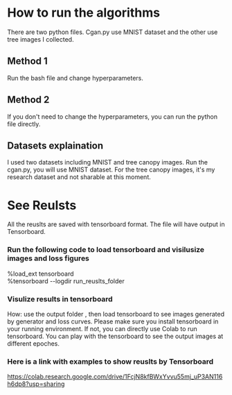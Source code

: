 # How to run the algorithms
There are two python files. Cgan.py use MNIST dataset and the other use tree images I collected.

## Method 1
Run the bash file and change hyperparameters.

## Method 2
If you don't need to change the hyperparameters, you can run the python file directly. 


## Datasets explaination
I used two datasets including MNIST and tree canopy images. Run the cgan.py, you will use MNIST dataset. For the tree canopy images, it's my research dataset and not sharable at this moment.

# See Reulsts
All the reuslts are saved with tensorboard format. 
The file will have output in Tensorboard.

### Run the following code to load tensorboard and visilusize images and loss figures

%load_ext tensorboard 
\
%tensorboard --logdir   run_reuslts_folder 

### Visulize results in tensorboard
How: use the output folder , then load tensorboard to see images generated by generator and loss curves.
Please make sure you install tensorboard in your running environment. If not, you can directly use Colab to run tensorboard.
You can play with the tensorboard to see the output images at different epoches.
### Here is a link with examples to show reuslts by Tensorboard
https://colab.research.google.com/drive/1FcjN8kfBWxYvvu55mj_uP3AN116h6dp8?usp=sharing 
